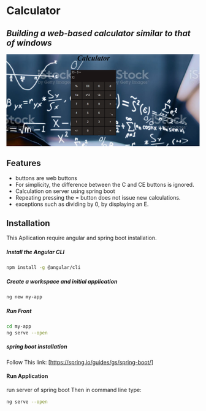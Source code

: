  # Calculator
## _Building a web-based calculator similar to that of windows_
![Capture](Capture.PNG)
## Features
- buttons are web buttons
- For simplicity, the difference between the C and CE buttons is ignored.
- Calculation on server using spring boot
- Repeating pressing the = button does not issue new calculations.
- exceptions such as dividing by 0, by displaying an E.

## Installation
This Apllication require angular and spring boot installation.
##### Install the Angular CLI
```sh
npm install -g @angular/cli
```
##### Create a workspace and initial application
```sh
ng new my-app
```
##### Run Front 
```sh
cd my-app
ng serve --open
```
##### spring boot installation
Follow This link:
[https://spring.io/guides/gs/spring-boot/]

#### Run Application

run server of spring boot
Then in command line type:
```sh
ng serve --open
```

